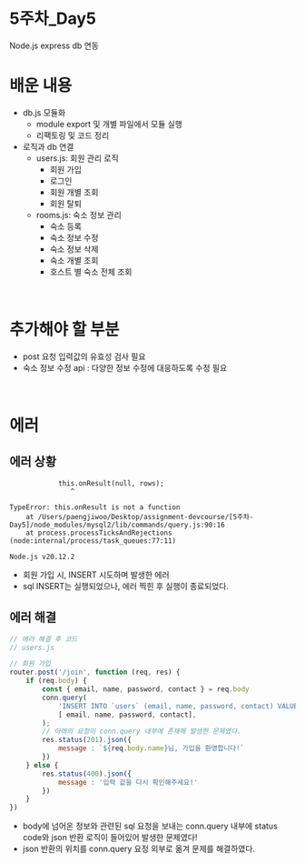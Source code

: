 # 5주차_Day5
Node.js express db 연동

# 배운 내용
- db.js 모듈화
    - module export 및 개별 파일에서 모듈 실행
    - 리팩토링 및 코드 정리
- 로직과 db 연결
    - users.js: 회원 관리 로직 
        - 회원 가입
        - 로그인
        - 회원 개별 조회
        - 회원 탈퇴
    - rooms.js: 숙소 정보 관리
        - 숙소 등록
        - 숙소 정보 수정
        - 숙소 정보 삭제
        - 숙소 개별 조회
        - 호스트 별 숙소 전체 조회

<br>

# 추가해야 할 부분
- post 요청 입력값의 유효성 검사 필요
- 숙소 정보 수정 api : 다양한 정보 수정에 대응하도록 수정 필요

<br>

# 에러
## 에러 상황
```          
            this.onResult(null, rows);
               ^

TypeError: this.onResult is not a function
    at /Users/paengjiwoo/Desktop/assignment-devcourse/[5주차-Day5]/node_modules/mysql2/lib/commands/query.js:90:16
    at process.processTicksAndRejections (node:internal/process/task_queues:77:11)

Node.js v20.12.2
```
- 회원 가입 시, INSERT 시도하며 발생한 에러
- sql INSERT는 실행되었으나, 에러 찍힌 후 실행이 종료되었다.

## 에러 해결
```js
// 에러 해결 후 코드
// users.js

// 회원 가입
router.post('/join', function (req, res) {
    if (req.body) {
        const { email, name, password, contact } = req.body
        conn.query(
            'INSERT INTO `users` (email, name, password, contact) VALUES (?, ?, ?, ?)', 
            [ email, name, password, contact],
        );
        // 아래의 요청이 conn.query 내부에 존재해 발생한 문제였다.
        res.status(201).json({
            message : `${req.body.name}님, 가입을 환영합니다!`
        })
    } else {
        res.status(400).json({
            message : '입력 값을 다시 확인해주세요!'
        })
    }
})
```
- body에 넘어온 정보와 관련된 sql 요청을 보내는 conn.query 내부에 status code와 json 반환 로직이 들어있어 발생한 문제였다! 
- json 반환의 위치를 conn.query 요정 외부로 옮겨 문제를 해결하였다.